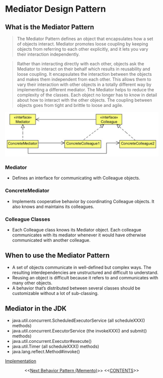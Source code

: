 #   Mediator Design Pattern


##  What is the Mediator Pattern
>   The Mediator Pattern defines an object that encapsulates how a set of objects interact. Mediator promotes loose coupling by
    keeping objects from referring to each other explicitly, and it lets you vary their interaction independently.           

>   Rather than interacting directly with each other, objects ask the Mediator to interact on their behalf which results in reusability
    and loose coupling. It encapsulates the interaction between the objects and makes them independent from each other. This allows
    them to vary their interaction with other objects in a totally different way by implementing a different mediator. The Mediator
    helps to reduce the complexity of the classes. Each object no longer has to know in detail about how to interact with the other
    objects. The coupling between objects goes from tight and brittle to loose and agile.

<p align="center">
    <img src="https://github.com/11andrew1991/design_patterns/blob/master/Mediator/img/mediator.png" />
</p>

### Mediator
-   Defines an interface for communicating with Colleague objects.

### ConcreteMediator
-   Implements cooperative behavior by coordinating Colleague objects. It also knows and maintains its colleagues.

### Colleague Classes
-   Each Colleague class knows its Mediator object. Each colleague communicates with its mediator whenever
    it would have otherwise communicated with another colleague.  



##  When to use the Mediator Pattern
-   A set of objects communicate in well-defined but complex ways. The resulting interdependencies are unstructured and difficult
    to understand.
-   Reusing an object is difficult because it refers to and communicates with many other objects.
-   A behavior that’s distributed between several classes should be customizable without a lot of sub-classing.

    
    
##  Mediator in the JDK
-   java.util.concurrent.ScheduledExecutorService (all scheduleXXX() methods)
-   java.util.concurrent.ExecutorService (the invokeXXX() and submit() methods)
-   java.util.concurrent.Executor#execute()
-   java.util.Timer (all scheduleXXX() methods)
-   java.lang.reflect.Method#invoke()


[Implementation](https://github.com/11andrew1991/design_patterns/tree/master/Mediator/app/)


<p align="center">
  <<<a href="https://github.com/11andrew1991/design_patterns/tree/master/Memento#memento-design-pattern">Next Behavior Pattern (Memento)</a>>>
  <<<a href="https://github.com/11andrew1991/design_patterns#design-patterns">CONTENTS</a>>>  
</p>